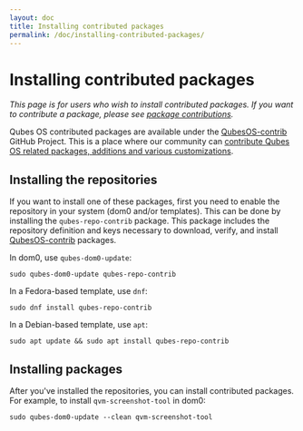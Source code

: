 ```yaml
---
layout: doc
title: Installing contributed packages
permalink: /doc/installing-contributed-packages/
---
```


# Installing contributed packages

_This page is for users who wish to install contributed packages.
If you want to contribute a package, please see [package contributions]._


Qubes OS contributed packages are available under the [QubesOS-contrib] GitHub Project.
This is a place where our community can [contribute Qubes OS related packages, additions and various customizations][package contributions].

## Installing the repositories

If you want to install one of these packages, first you need to enable the repository in your system (dom0 and/or templates). This can be done by installing the `qubes-repo-contrib` package. This package includes the repository definition and keys necessary to download, verify, and install [QubesOS-contrib] packages.

In dom0, use `qubes-dom0-update`:

    sudo qubes-dom0-update qubes-repo-contrib

In a Fedora-based template, use `dnf`:

    sudo dnf install qubes-repo-contrib

In a Debian-based template, use `apt`:

    sudo apt update && sudo apt install qubes-repo-contrib

## Installing packages

After you've installed the repositories, you can install contributed packages.
For example, to install `qvm-screenshot-tool` in dom0:

    sudo qubes-dom0-update --clean qvm-screenshot-tool

[package contributions]: /doc/package-contributions/
[QubesOS-contrib]: https://github.com/QubesOS-contrib/

